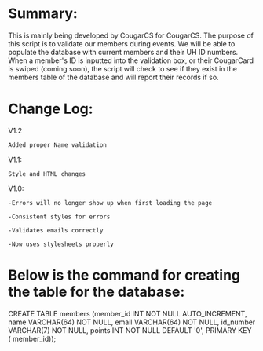 Summary:
========
This is mainly being developed by CougarCS for CougarCS. The purpose of this script is to validate our members during events. We will be able to populate the database with current members and their UH ID numbers. When a member's ID is inputted into the validation box, or their CougarCard is swiped (coming soon), the script will check to see if they exist in the members table of the database and will report their records if so.



Change Log:
==========
V1.2

	Added proper Name validation

V1.1:

	Style and HTML changes

V1.0:

	-Errors will no longer show up when first loading the page

	-Consistent styles for errors

	-Validates emails correctly

	-Now uses stylesheets properly

Below is the command for creating the table for the database:
=============================================================
CREATE TABLE members (member_id INT NOT NULL AUTO_INCREMENT, name VARCHAR(64) NOT NULL, email VARCHAR(64) NOT NULL, id_number VARCHAR(7) NOT NULL, points INT NOT NULL DEFAULT '0', PRIMARY KEY ( member_id));
